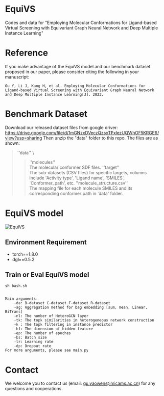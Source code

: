 # EquiVS
Codes and data for "Employing Molecular Conformations for Ligand-based Virtual Screening with Equivariant Graph Neural Network and Deep Multiple Instance Learning"

# Reference
If you make advantage of the EquiVS model and our benchmark dataset proposed in our paper, please consider citing the following in your manuscript:

```
Gu Y, Li J, Kang H, et al. Employing Molecular Conformations for Ligand-based Virtual Screening with Equivariant Graph Neural Network and Deep Multiple Instance Learning[J]. 2023.
```

# Benchmark Dataset
Download our released dataset files from google driver:
https://drive.google.com/file/d/1mGNzxDVeczQzsxTPxIezUQWhOF5KRGE9/view?usp=sharing
Then unzip the "data" folder to this repo. The files are as shown:

>''data'' \
>>''molecules'' \
  The molecular conformer SDF files.
>>''target'' \
  The sub-datasets (CSV files) for specific targets, columns include 'Activity type', 'Ligand name', 'SMILES', 'Conformer_path', etc.
>>''molecule_structure.csv'' \
  The mapping file for each molecule SMILES and its corresponding conformer path in 'data' folder.

# EquiVS model
![EquiVS](https://github.com/gu-yaowen/EquiVS/blob/master/model%20structure.png)
## Environment Requirement
* torch==1.8.0
* dgl==0.5.2

## Train or Eval EquiVS model
    sh bash.sh
    
    
    Main arguments:
        -da: B-dataset C-dataset F-dataset R-dataset
        -ag: Aggregation method for bag embedding [sum, mean, Linear, BiTrans]
        -nl: The number of HeteroGCN layer
        -tk: The topk similarities in heterogeneous network construction
        -k : The topk filtering in instance predictor
        -hf: The dimension of hidden feature
        -ep: The number of epoches
        -bs: Batch size
        -lr: Learning rate
        -dp: Dropout rate
    For more arguments, please see main.py
    
# Contact
We welcome you to contact us (email: gu.yaowen@imicams.ac.cn) for any questions and cooperations.
